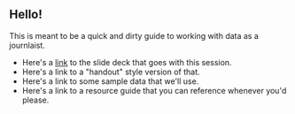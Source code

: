 ## Hello!
This is meant to be a quick and dirty guide to working with data as a journlaist. 

+ Here's a [link](https://docs.google.com/presentation/d/1vNzgiLpKXFEUjdFqwEpLRqzsRJBhKbIe0Z910XUb4wE/edit?usp=sharing) to the slide deck that goes with this session.
+ Here's a link to a "handout" style version of that. 
+ Here's a link to some sample data that we'll use.
+ Here's a link to a resource guide that you can reference whenever you'd please. 

